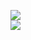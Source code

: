 [![](https://img.shields.io/badge/Made%20With-Github%20Spray-lightgrey.svg?style=for-the-badge&logo=github)](https://github.com/Annihil/github-spray#18348)  
[![](https://i.imgur.com/2DrTn0Z.gif)](https://github.com/Annihil/github-spray)